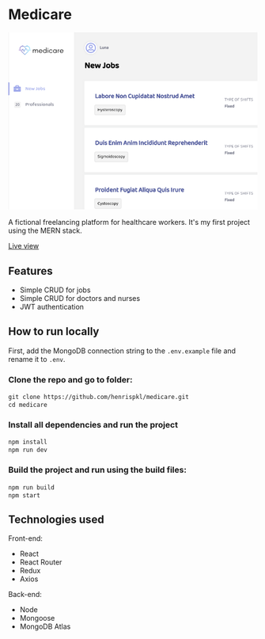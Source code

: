 # Medicare

![alt text](./splash.png)

A fictional freelancing platform for healthcare workers. It's my first project using the MERN stack.

[Live view](https://medicare-app.herokuapp.com/)

## Features

- Simple CRUD for jobs
- Simple CRUD for doctors and nurses
- JWT authentication

## How to run locally

First, add the MongoDB connection string to the `.env.example` file and rename it to `.env`.

### Clone the repo and go to folder:

    git clone https://github.com/henrispkl/medicare.git
    cd medicare

### Install all dependencies and run the project

    npm install
    npm run dev

### Build the project and run using the build files:

    npm run build
    npm start

## Technologies used

Front-end:

- React
- React Router
- Redux
- Axios

Back-end:

- Node
- Mongoose
- MongoDB Atlas
